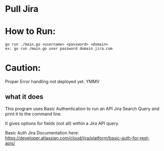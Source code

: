 # Pull Jira

# How to Run:
```
go run ./main.go <username> <password> <domain>
ex: go run /main.go user password domain.jira.com
```

# Caution:
Proper Error handling not deployed yet. YMMV

## what it does
This program uses Basic Authentication to run an API Jira Search Query and print it to the command line.

It gives options for fields (not all) within a Jira API query.


Basic Auth Jira Documentation here:
https://developer.atlassian.com/cloud/jira/platform/basic-auth-for-rest-apis/


